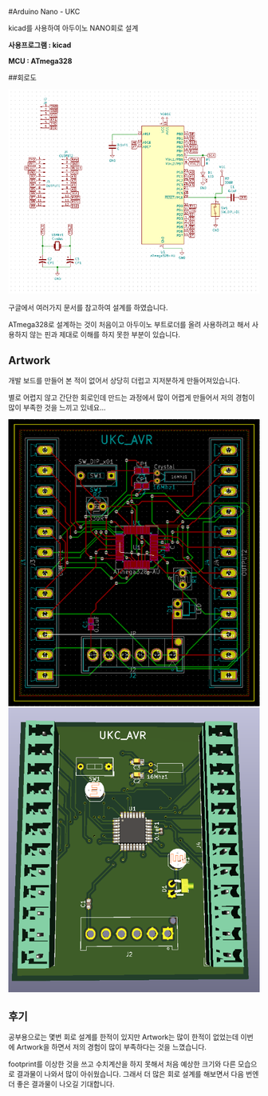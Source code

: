 #Arduino Nano - UKC

kicad를 사용하여 아두이노 NANO회로 설계

__사용프로그램 : kicad__

__MCU : ATmega328__

##회로도

![회도도](/img/circuit.png)

구글에서 여러가지 문서를 참고하여 설계를 하였습니다.

ATmega328로 설계하는 것이 처음이고 아두이노 부트로더를 올려 사용하려고 해서 사용하지 않는 핀과 제대로 이해를 하지 못한 부분이 있습니다.

## Artwork

개발 보드를 만들어 본 적이 없어서 상당히 더럽고 지저분하게 만들어져있습니다.

별로 어렵지 않고 간단한 회로인데 만드는 과정에서 많이 어렵게 만들어서 저의 경험이 많이 부족한 것을 느끼고 있네요...

![Artwork](/img/artwork.png)
![Artwork](/img/artwork_3d.png)

## 후기

 공부용으로는 몇번 회로 설계를 한적이 있지만 Artwork는 많이 한적이 없었는데 이번에 Artwork을 하면서 저의 경험이 많이 부족하다는 것을 느꼈습니다. 

 footprint를 이상한 것을 쓰고 수치계산을 하지 못해서 처음 예상한 크기와 다른 모습으로 결과물이 나와서 많이 아쉬웠습니다. 그래서 더 많은 회로 설계를 해보면서 다음 번엔 더 좋은 결과물이 나오길 기대합니다.